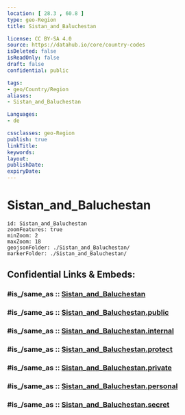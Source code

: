 ```yaml
---
location: [ 28.3 , 60.8 ] 
type: geo-Region
title: Sistan_and_Baluchestan

license: CC BY-SA 4.0
source: https://datahub.io/core/country-codes
isDeleted: false
isReadOnly: false
draft: false
confidential: public

tags:
- geo/Country/Region
aliases:
- Sistan_and_Baluchestan

Languages:
- de

cssclasses: geo-Region
publish: true
linkTitle: 
keywords: 
layout: 
publishDate: 
expiryDate: 
---
```


# Sistan_and_Baluchestan

```leaflet
id: Sistan_and_Baluchestan
zoomFeatures: true 
minZoom: 2 
maxZoom: 18
geojsonFolder: ./Sistan_and_Baluchestan/
markerFolder: ./Sistan_and_Baluchestan/
```


## Confidential Links & Embeds: 

### #is_/same_as :: [Sistan_and_Baluchestan](/_Standards/Earth/Continent/Asia/Asia~West/Iran/provinces~Iran/Sistan_and_Baluchestan.md) 

### #is_/same_as :: [Sistan_and_Baluchestan.public](/_public/Earth/Continent/Asia/Asia~West/Iran/provinces~Iran/Sistan_and_Baluchestan.public.md) 

### #is_/same_as :: [Sistan_and_Baluchestan.internal](/_internal/Earth/Continent/Asia/Asia~West/Iran/provinces~Iran/Sistan_and_Baluchestan.internal.md) 

### #is_/same_as :: [Sistan_and_Baluchestan.protect](/_protect/Earth/Continent/Asia/Asia~West/Iran/provinces~Iran/Sistan_and_Baluchestan.protect.md) 

### #is_/same_as :: [Sistan_and_Baluchestan.private](/_private/Earth/Continent/Asia/Asia~West/Iran/provinces~Iran/Sistan_and_Baluchestan.private.md) 

### #is_/same_as :: [Sistan_and_Baluchestan.personal](/_personal/Earth/Continent/Asia/Asia~West/Iran/provinces~Iran/Sistan_and_Baluchestan.personal.md) 

### #is_/same_as :: [Sistan_and_Baluchestan.secret](/_secret/Earth/Continent/Asia/Asia~West/Iran/provinces~Iran/Sistan_and_Baluchestan.secret.md)

